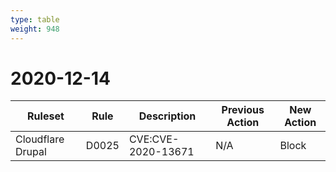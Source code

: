 ```yaml
---
type: table
weight: 948
---
```


# 2020-12-14

<TableWrap><table style="width: 100%">

<thead>
  <tr>
    <th>Ruleset</th>
    <th>Rule</th>
    <th>Description</th>
    <th>Previous Action</th>
    <th>New Action</th>
  </tr>
</thead>
<tbody>
  <tr>
    <td>Cloudflare Drupal</td>
    <td>D0025</td>
    <td>CVE:CVE-2020-13671</td>
    <td>N/A</td>
    <td>Block</td>
  </tr>
</tbody>

</table></TableWrap>
